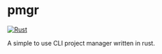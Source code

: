 # pmgr
[![Rust](https://github.com/recleun/pmgr/actions/workflows/rust.yml/badge.svg)](https://github.com/recleun/pmgr/actions/workflows/rust.yml)

A simple to use CLI project manager written in rust.

